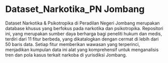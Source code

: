 # Dataset_Narkotika_PN Jombang
  Dataset Narkotika & Psikotropika di Peradilan Negeri Jombang merupakan database khusus yang berfokus pada narkotika dan psikotropika. Repositori ini, yang merupakan sumber daya berharga bagi peneliti hukum dan medis, terdiri dari 11 fitur berbeda, yang dikatalogkan dengan cermat di lebih dari 50 baris data. Setiap fitur memberikan wawasan yang terperinci, menjadikan kumpulan data ini alat yang komprehensif untuk menganalisis tren dan pola kasus terkait narkoba di yurisdiksi Jombang.

